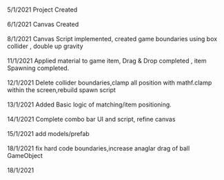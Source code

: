 <br>5/1/2021 Project Created</br>
<br>6/1/2021 Canvas Created</br>
<br>8/1/2021 Canvas Script implemented, created game boundaries using box collider , double up gravity</br>
<br>11/1/2021 Applied material to game item, Drag & Drop completed , item Spawning completed.</br>
<br>12/1/2021 Delete collider boundaries,clamp all position with mathf.clamp within the screen,rebuild spawn script</br>
<br>13/1/2021 Added Basic logic of matching/item positioning.</br>
<br>14/1/2021 Complete combo bar UI and script, refine canvas</br>
<br>15/1/2021 add models/prefab</br>
<br>18/1/2021 fix hard code boundaries,increase anaglar drag of ball GameObject</br>
<br>18/1/2021 </br>
